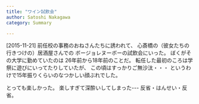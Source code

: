 ```yaml
---
title: "ワイン試飲会"
author: Satoshi Nakagawa
category: Summary

---
```


[2015-11-21]  前任校の事務のおねさんたちに誘われて、
心斎橋の（彼女たちの行きつけの）居酒屋さんでの
ボージョレヌーボーの試飲会にいった。
ぼくがその大学に勤めていたのは
26年前から18年前のことだ。
転任した最初のころは学祭に遊びにいってたりしていたが、
この頃はすっかりご無沙汰・・・
というわけで15年振りくらいのなつかしい顔ぶれでした。

 とっても楽しかった。
楽しすぎて深酔いしてしまった---
反省・はんせい・反省。

